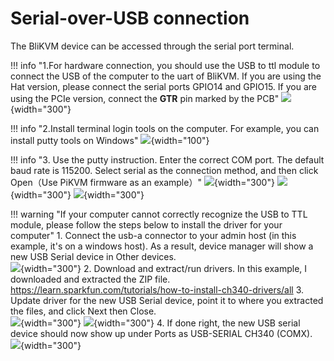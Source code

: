 # Serial-over-USB connection

The BliKVM device can be accessed through the serial port terminal.

!!! info "1.For hardware connection, you should use the USB to ttl module to connect the USB of the computer to the uart of BliKVM. If you are using the Hat version, please connect the serial ports GPIO14 and GPIO15. If you are using the PCIe version, connect the **GTR** pin marked by the PCB"
    ![](assets/images/serial/rasp4b.png){width="300"}

!!! info "2.Install terminal login tools on the computer. For example, you can install putty tools on Windows"
    ![](assets/images/serial/putty.png){width="100"}

!!! info "3. Use the putty instruction. Enter the correct COM port. The default baud rate is 115200. Select serial as the connection method, and then click Open（Use PiKVM firmware as an example）"
    ![](assets/images/serial/putty_conf.png){width="300"}
    ![](assets/images/serial/putty_ter01.png){width="300"}
    ![](assets/images/serial/putty_ter02.png){width="300"}

!!! warning "If your computer cannot correctly recognize the USB to TTL module, please follow the steps below to install the driver for your computer"
    1. Connect the usb-a connector to your admin host (in this example, it's on a windows host). As a result, device manager will show a new USB Serial device in Other devices.   
    ![](assets/images/serial/drive-usb-serial.png){width="300"}
    2. Download and extract/run drivers. In this example, I downloaded and extracted the ZIP file.   
    https://learn.sparkfun.com/tutorials/how-to-install-ch340-drivers/all
    3. Update driver for the new USB Serial device, point it to where you extracted the files, and click Next then Close.  
    ![](assets/images/serial/update-ch430-01.png){width="300"}
    ![](assets/images/serial/update-ch430-02.png){width="300"}
    4. If done right, the new USB serial device should now show up under Ports as USB-SERIAL CH340 (COMX).    
    ![](assets/images/serial/drive-ch430.png){width="300"}